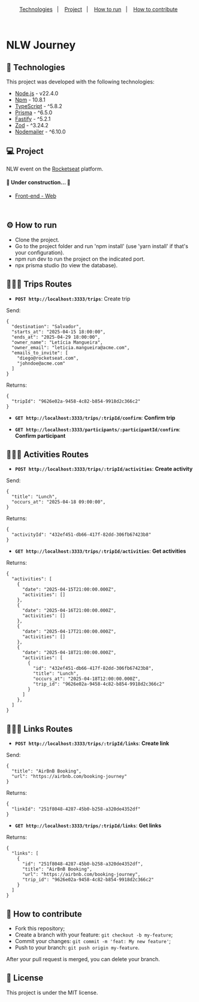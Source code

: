 <p align="center">
  <a href="#-technologies">Technologies</a>&nbsp;&nbsp;&nbsp;|&nbsp;&nbsp;&nbsp;
  <a href="#-project">Project</a>&nbsp;&nbsp;&nbsp;|&nbsp;&nbsp;&nbsp;
  <a href="#-how-to-run">How to run</a>&nbsp;&nbsp;&nbsp;|&nbsp;&nbsp;&nbsp;
  <a href="#-how-to-contribute">How to contribute</a>&nbsp;&nbsp;&nbsp;
</p>

<br>

# NLW Journey

## 🚀 Technologies

This project was developed with the following technologies:

- [Node.js](https://nodejs.org/en/) - v22.4.0
- [Npm](https://www.npmjs.com/) - 10.8.1
- [TypeScript](https://www.typescriptlang.org/) - ^5.8.2
- [Prisma](https://www.prisma.io/docs) - ^6.5.0
- [Fastify](https://www.fastify.io/) - ^5.2.1
- [Zod](https://zod.dev/) - ^3.24.2
- [Nodemailer](https://www.nodemailer.com/) - ^6.10.0

## 💻 Project

NLW event on the [Rocketseat](https://www.rocketseat.com.br/) platform.

<h4>
	🚧  Under construction...  🚧
</h4>

- [Front-end - Web](https://github.com/leticea/nlw-journey-react)

<p align="center">
  <img alt="" src=".github/image.png">
</p>

<p align="center">
  <img alt="" src=".github/image2.png">
</p>

## ⚙️ How to run

- Clone the project.
- Go to the project folder and run 'npm install' (use 'yarn install' if that's your configuration).
- npm run dev to run the project on the indicated port.
- npx prisma studio (to view the database).

## 👩🏿‍💻 Trips Routes

- **`POST http://localhost:3333/trips`**: Create trip

Send:

```
{
  "destination": "Salvador",
  "starts_at": "2025-04-15 18:00:00",
  "ends_at": "2025-04-29 18:00:00",
  "owner_name": "Letícia Mangueira",
  "owner_email": "leticia.mangueira@acme.com",
  "emails_to_invite": [
    "diego@rocketseat.com",
    "johndoe@acme.com"
  ]
}
```

Returns:

```
{
  "tripId": "9626e02a-9458-4c82-b854-9918d2c366c2"
}
```

- **`GET http://localhost:3333/trips/:tripId/confirm`**: <b>Confirm trip</b>

- **`GET http://localhost:3333/participants/:participantId/confirm`**: <b>Confirm participant</b>

## 👩🏿‍💻 Activities Routes

- **`POST http://localhost:3333/trips/:tripId/activities`**: <b>Create activity</b>

Send:

```
{
  "title": "Lunch",
  "occurs_at": "2025-04-18 09:00:00",
}
```

Returns:

```
{
  "activityId": "432ef451-db66-417f-82dd-306fb67423b8"
}
```

- **`GET http://localhost:3333/trips/:tripId/activities`**: <b>Get activities</b>

Returns:

```
{
  "activities": [
    {
      "date": "2025-04-15T21:00:00.000Z",
      "activities": []
    },
    {
      "date": "2025-04-16T21:00:00.000Z",
      "activities": []
    },
    {
      "date": "2025-04-17T21:00:00.000Z",
      "activities": []
    },
    {
      "date": "2025-04-18T21:00:00.000Z",
      "activities": [
        {
          "id": "432ef451-db66-417f-82dd-306fb67423b8",
          "title": "Lunch",
          "occurs_at": "2025-04-18T12:00:00.000Z",
          "trip_id": "9626e02a-9458-4c82-b854-9918d2c366c2"
        }
      ]
    },
  ]
}
```

## 👩🏿‍💻 Links Routes

- **`POST http://localhost:3333/trips/:tripId/links`**: <b>Create link</b>

Send:

```
{
  "title": "AirBnB Booking",
  "url": "https://airbnb.com/booking-journey"
}
```

Returns:

```
{
  "linkId": "251f8048-4287-45b0-b258-a320de4352df"
}
```

- **`GET http://localhost:3333/trips/:tripId/links`**: <b>Get links</b>

Returns:

```
{
  "links": [
    {
      "id": "251f8048-4287-45b0-b258-a320de4352df",
      "title": "AirBnB Booking",
      "url": "https://airbnb.com/booking-journey",
      "trip_id": "9626e02a-9458-4c82-b854-9918d2c366c2"
    }
  ]
}
```

## 🤔 How to contribute

- Fork this repository;
- Create a branch with your feature: `git checkout -b my-feature`;
- Commit your changes: `git commit -m 'feat: My new feature'`;
- Push to your branch: `git push origin my-feature`.

After your pull request is merged, you can delete your branch.

## 📝 License

This project is under the MIT license.

